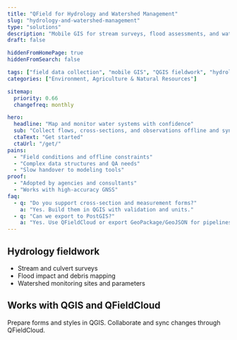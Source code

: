 ```yaml
---
title: "QField for Hydrology and Watershed Management"
slug: "hydrology-and-watershed-management"
type: "solutions"
description: "Mobile GIS for stream surveys, flood assessments, and watershed monitoring."
draft: false

hiddenFromHomePage: true
hiddenFromSearch: false

tags: ["field data collection", "mobile GIS", "QGIS fieldwork", "hydrology", "watershed", "flood assessment"]
categories: ["Environment, Agriculture & Natural Resources"]

sitemap:
  priority: 0.66
  changefreq: monthly

hero:
  headline: "Map and monitor water systems with confidence"
  sub: "Collect flows, cross-sections, and observations offline and sync later."
  ctaText: "Get started"
  ctaUrl: "/get/"
pains:
  - "Field conditions and offline constraints"
  - "Complex data structures and QA needs"
  - "Slow handover to modeling tools"
proof:
  - "Adopted by agencies and consultants"
  - "Works with high-accuracy GNSS"
faq:
  - q: "Do you support cross-section and measurement forms?"
    a: "Yes. Build them in QGIS with validation and units."
  - q: "Can we export to PostGIS?"
    a: "Yes. Use QFieldCloud or export GeoPackage/GeoJSON for pipelines."
---
```


## Hydrology fieldwork
- Stream and culvert surveys  
- Flood impact and debris mapping  
- Watershed monitoring sites and parameters

## Works with QGIS and QFieldCloud
Prepare forms and styles in QGIS. Collaborate and sync changes through QFieldCloud.
